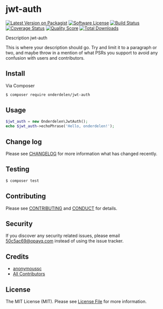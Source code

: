 # jwt-auth

[![Latest Version on Packagist][ico-version]][link-packagist]
[![Software License][ico-license]](LICENSE.md)
[![Build Status][ico-travis]][link-travis]
[![Coverage Status][ico-scrutinizer]][link-scrutinizer]
[![Quality Score][ico-code-quality]][link-code-quality]
[![Total Downloads][ico-downloads]][link-downloads]

Description jwt-auth

This is where your description should go. Try and limit it to a paragraph or two, and maybe throw in a mention of what
PSRs you support to avoid any confusion with users and contributors.

## Install

Via Composer

``` bash
$ composer require onderdelen/jwt-auth
```

## Usage

``` php
$jwt_auth = new Onderdelen\JwtAuth();
echo $jwt_auth->echoPhrase('Hello, onderdelen!');
```

## Change log

Please see [CHANGELOG](CHANGELOG.md) for more information what has changed recently.

## Testing

``` bash
$ composer test
```

## Contributing

Please see [CONTRIBUTING](CONTRIBUTING.md) and [CONDUCT](CONDUCT.md) for details.

## Security

If you discover any security related issues, please email 50c5ac69@opayq.com instead of using the issue tracker.

## Credits

- [anonymoussc][link-author]
- [All Contributors][link-contributors]

## License

The MIT License (MIT). Please see [License File](LICENSE.md) for more information.

[ico-version]: https://img.shields.io/packagist/v/onderdelen/jwt-auth.svg?style=flat-square
[ico-license]: https://img.shields.io/badge/license-MIT-brightgreen.svg?style=flat-square
[ico-travis]: https://img.shields.io/travis/onderdelen/jwt-auth/master.svg?style=flat-square
[ico-scrutinizer]: https://img.shields.io/scrutinizer/coverage/g/onderdelen/jwt-auth.svg?style=flat-square
[ico-code-quality]: https://img.shields.io/scrutinizer/g/onderdelen/jwt-auth.svg?style=flat-square
[ico-downloads]: https://img.shields.io/packagist/dt/onderdelen/jwt-auth.svg?style=flat-square

[link-packagist]: https://packagist.org/packages/onderdelen/jwt-auth
[link-travis]: https://travis-ci.org/onderdelen/jwt-auth
[link-scrutinizer]: https://scrutinizer-ci.com/g/onderdelen/jwt-auth/code-structure
[link-code-quality]: https://scrutinizer-ci.com/g/onderdelen/jwt-auth
[link-downloads]: https://packagist.org/packages/onderdelen/jwt-auth
[link-author]: https://github.com/onderdelen
[link-contributors]: ../../contributors
